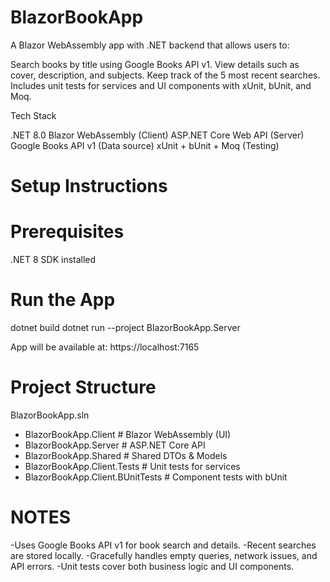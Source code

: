 # BlazorBookApp
A Blazor WebAssembly app with .NET backend that allows users to:

Search books by title using Google Books API v1.
View details such as cover, description, and subjects.
Keep track of the 5 most recent searches.
Includes unit tests for services and UI components with xUnit, bUnit, and Moq.

Tech Stack

.NET 8.0
Blazor WebAssembly (Client)
ASP.NET Core Web API (Server)
Google Books API v1 (Data source)
xUnit + bUnit + Moq (Testing)


# Setup Instructions
# Prerequisites
.NET 8 SDK installed


# Run the App
dotnet build
dotnet run --project BlazorBookApp.Server

App will be available at: https://localhost:7165

# Project Structure
BlazorBookApp.sln
 - BlazorBookApp.Client            # Blazor WebAssembly (UI)
 - BlazorBookApp.Server            # ASP.NET Core API
 - BlazorBookApp.Shared            # Shared DTOs & Models
 - BlazorBookApp.Client.Tests      # Unit tests for services
 - BlazorBookApp.Client.BUnitTests # Component tests with bUnit

# NOTES
-Uses Google Books API v1 for book search and details.
-Recent searches are stored locally.
-Gracefully handles empty queries, network issues, and API errors.
-Unit tests cover both business logic and UI components.
